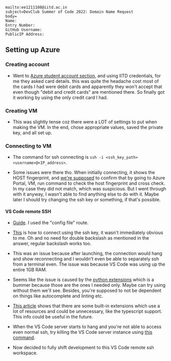 ```
mailto:ee1211108@iitd.ac.in
subject=DevClub Summer of Code 2022: Domain Name Request
body=
Name:
Entry Number:
GitHub Username:
PublicIP Address:
```

## Setting up Azure

### Creating account

- Went to [Azure student account section](https://azure.microsoft.com/en-in/free/students/), and using IITD credentials, for me they asked card details. this was quite the headache cost most of the cards I had were debit cards and apparently they won't accept that even though "debit and credit cards" are mentioned there. So finally got it working by using the only credit card I had.

### Creating VM

- This was slightly tense coz there were a LOT of settings to put when making the VM. In the end, chose appropriate values, saved the private key, and all set up.

### Connecting to VM

- The command for ssh connecting is `ssh -i <ssh_key_path> <username>@<IP_address>`.

- Some issues were there tho. When initially connecting, it shows the HOST fingerprint, and [we're supposed](https://learn.microsoft.com/en-us/azure/virtual-machines/linux/ssh-from-windows#:~:text=You%20should%20always%20validate%20the%20hosts%20fingerprint) to confirm that by going to Azure Portal, VM, run command to check the host fingerprint and cross check. In my case they did not match, which was suspicious. But I went through with it anyway, I wasn't able to find anything else to do with it. Maybe later I should try changing the ssh key or something, if that's possible.

#### VS Code remote SSH

- [Guide](https://code.visualstudio.com/docs/remote/ssh-tutorial). I used the "config file" route.

- [This](https://stackoverflow.com/a/69626365) is how to connect using the ssh key, it wasn't immediately obvious to me. Oh and no need for double backslash as mentioned in the answer, regular backslash works too.

- This was an issue because after launching, the connection would hang and show reconnecting and I wouldn't even be able to separately ssh from a terminal even. The issue was because VS Code was using up the entire 1GB RAM.

- Seems like the issue is caused by the [python extensions](https://stackoverflow.com/a/72991121) which is a bummer because those are the ones I needed only. Maybe can try using without them we'll see. Besides, you're supposed to not be dependent on things like autocomplete and linting etc.

- [This article](https://medium.com/good-robot/use-visual-studio-code-remote-ssh-sftp-without-crashing-your-server-a1dc2ef0936d) shows that there are some built-in extensions which use a lot of resources and could be unnecessary, like the typescript support. This info could be useful in the future.

- When the VS Code server starts to hang and you're not able to access even normal ssh, try killing the VS Code server instance using [this command](https://stackoverflow.com/a/57494961).

- Now decided to fully shift development to this VS Code remote ssh workspace.